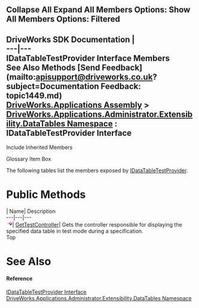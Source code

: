Collapse All Expand All Members Options: Show All  Members Options: Filtered   
---  
DriveWorks SDK Documentation  |   
---|---  
IDataTableTestProvider Interface Members   
See Also Methods [Send Feedback](mailto:apisupport@driveworks.co.uk?subject=Documentation Feedback: topic1449.md)  
[DriveWorks.Applications Assembly](topic13.md) > [DriveWorks.Applications.Administrator.Extensibility.DataTables Namespace](topic1432.md) : IDataTableTestProvider Interface  
---  
  
Include Inherited Members    


Glossary Item Box

The following tables list the members exposed by [IDataTableTestProvider](topic1449.md).

# Public Methods

| Name| Description  
---|---|---  
![ Method](dotnetimages/Method.gif)| [GetTestController](topic1454.md)| Gets the controller responsible for displaying the specified data table in test mode during a specification.   
Top

# See Also

#### Reference

[IDataTableTestProvider Interface](topic1449.md)   
[DriveWorks.Applications.Administrator.Extensibility.DataTables Namespace](topic1432.md)


